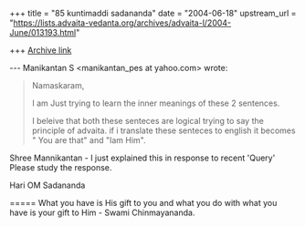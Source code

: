 +++
title = "85 kuntimaddi sadananda"
date = "2004-06-18"
upstream_url = "https://lists.advaita-vedanta.org/archives/advaita-l/2004-June/013193.html"

+++
[Archive link](https://lists.advaita-vedanta.org/archives/advaita-l/2004-June/013193.html)

--- Manikantan S <manikantan_pes at yahoo.com> wrote:
> Namaskaram,
> 
> I am Just trying to learn the inner meanings of these
> 2 sentences.
> 
> I beleive that both these senteces are logical trying
> to say the principle of advaita. if i translate these
> senteces to english it becomes " You are that" and
> "Iam Him".
>
Shree Mannikantan - I just explained this in response to recent 'Query' 
 Please study the response.

Hari OM
Sadananda

=====
What you have is His gift to you and what you do with what you have is your gift to Him - Swami Chinmayananda.

